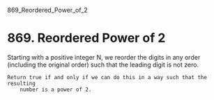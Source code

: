 869_Reordered_Power_of_2
# 869. Reordered Power of 2

Starting with a positive integer N, we reorder the digits in any order
        (including the original order) such that the leading digit is not zero.

    Return true if and only if we can do this in a way such that the resulting
        number is a power of 2.